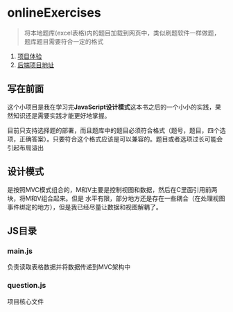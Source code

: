 # onlineExercises
> 将本地题库(excel表格)内的题目加载到网页中，类似刷题软件一样做题，题库题目需要符合一定的格式

1. [项目体验]()
2. [后端项目地址]()

## 写在前面
这个小项目是我在学习完**JavaScript设计模式**这本书之后的一个小小的实践，果然知识还是需要实践才能更好地掌握。

目前只支持选择题的部署，而且题库中的题目必须符合格式（题号，题目，四个选项，正确答案）。只要符合这个格式应该是可以兼容的。题目或者选项过长可能会引起布局溢出

## 设计模式
是按照MVC模式组合的，M和V主要是控制视图和数据，然后在C里面引用前两块，将M和V组合起来。但是
水平有限，部分地方还是存在一些耦合（在处理视图事件绑定的地方），但是我已经尽量让数据和视图解耦了。

## JS目录
### main.js
负责读取表格数据并将数据传递到MVC架构中
### question.js
项目核心文件

